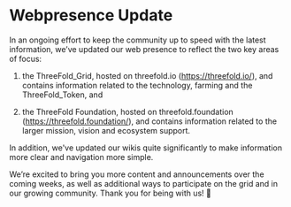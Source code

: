 # Webpresence Update

In an ongoing effort to keep the community up to speed with the latest information, we’ve updated our web presence to reflect the two key areas of focus:

1. the ThreeFold_Grid, hosted on threefold.io (https://threefold.io/), and contains information related to the technology, farming and the ThreeFold_Token, and

2. the ThreeFold Foundation, hosted on threefold.foundation (https://threefold.foundation/), and contains information related to the larger mission, vision and ecosystem support.

In addition, we've updated our wikis quite significantly to make information more clear and navigation more simple.

We’re excited to bring you more content and announcements over the coming weeks, as well as additional ways to participate on the grid and in our growing community. Thank you for being with us! 🙏
